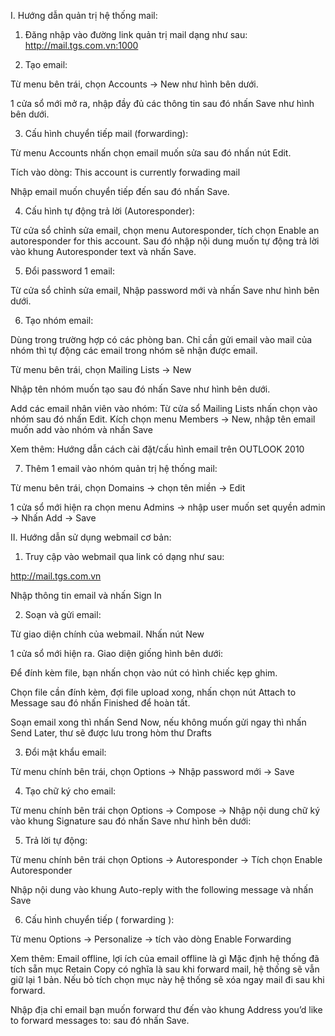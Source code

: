 I. Hướng dẫn quản trị hệ thống mail:
 
1. Đăng nhập vào đường link quản trị mail dạng như sau:
http://mail.tgs.com.vn:1000


2. Tạo email:

Từ menu bên trái, chọn Accounts → New như hình bên dưới.



1 cửa sổ mới mở ra, nhập đầy đủ các thông tin sau đó nhấn Save như hình bên dưới.



3. Cấu hình chuyển tiếp mail (forwarding):

Từ menu Accounts nhấn chọn email muốn sửa sau đó nhấn nút Edit.

Tích vào dòng: This account is currently forwading mail

Nhập email muốn chuyển tiếp đến sau đó nhấn Save.



4. Cấu hình tự động trả lời (Autoresponder):



Từ cửa sổ chỉnh sửa email, chọn menu Autoresponder, tích chọn Enable an autoresponder for this account. Sau đó nhập nội dung muốn tự động trả lời vào khung Autoresponder text và nhấn Save.

5. Đổi password 1 email:

Từ cửa sổ chỉnh sửa email, Nhập password mới và nhấn Save như hình bên dưới.



6. Tạo nhóm email:

Dùng trong trường hợp có các phòng ban. Chỉ cần gửi email vào mail của nhóm thì tự động các email trong nhóm sẽ nhận được email.

Từ menu bên trái, chọn Mailing Lists → New



Nhập tên nhóm muốn tạo sau đó nhấn Save như hình bên dưới.



Add các email nhân viên vào nhóm: Từ cửa sổ Mailing Lists nhấn chọn vào nhóm sau đó nhấn Edit. Kích chọn menu Members → New, nhập tên email muốn add vào nhóm và nhấn Save

Xem thêm:  Hướng dẫn cách cài đặt/cấu hình email trên OUTLOOK 2010


7. Thêm 1 email vào nhóm quản trị hệ thống mail:

Từ menu bên trái, chọn Domains → chọn tên miền → Edit

1 cửa sổ mới hiện ra chọn menu Admins → nhập user muốn set quyền admin → Nhấn Add → Save



II. Hướng dẫn sử dụng webmail cơ bản:

1. Truy cập vào webmail qua link có dạng như sau:

http://mail.tgs.com.vn



Nhập thông tin email và nhấn Sign In

2. Soạn và gửi email:

Từ giao diện chính của webmail. Nhấn nút New



1 cửa sổ mới hiện ra. Giao diện giống hình bên dưới:

Để đính kèm file, bạn nhấn chọn vào nút có hình chiếc kẹp ghim.



Chọn file cần đính kèm, đợi file upload xong, nhấn chọn nút Attach to Message sau đó nhấn Finished để hoàn tất.



Soạn email xong thì nhấn Send Now, nếu không muốn gửi ngay thì nhấn Send Later, thư sẽ được lưu trong hòm thư Drafts

3. Đổi mật khẩu email:

Từ menu chính bên trái, chọn Options → Nhập password mới → Save



4. Tạo chữ ký cho email:

Từ menu chính bên trái chọn Options → Compose → Nhập nội dung chữ ký vào khung Signature sau đó nhấn Save như hình bên dưới:



5. Trả lời tự động:

Từ menu chính bên trái chọn Options → Autoresponder → Tích chọn Enable Autoresponder

Nhập nội dung vào khung Auto-reply with the following message và nhấn Save



6. Cấu hình chuyển tiếp ( forwarding ):

Từ menu Options → Personalize → tích vào dòng Enable Forwarding

Xem thêm:  Email offline, lợi ích của email offline là gì
Mặc định hệ thống đã tích sẵn mục Retain Copy có nghĩa là sau khi forward mail, hệ thống sẽ vẫn giữ lại 1 bản. Nếu bỏ tích chọn mục này hệ thống sẽ xóa ngay mail đi sau khi forward.

Nhập địa chỉ email bạn muốn forward thư đến vào khung Address you’d like to forward messages to: sau đó nhấn Save.

